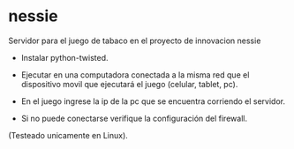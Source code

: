 # nessie
Servidor para el juego de tabaco en el proyecto de innovacion nessie


- Instalar python-twisted.
- Ejecutar en una computadora conectada a la misma red que el dispositivo movil que ejecutará el juego (celular, tablet, pc).
- En el juego ingrese la ip de la pc que se encuentra corriendo el servidor.

- Si no puede conectarse verifique la configuración del firewall.

(Testeado unicamente en Linux).
